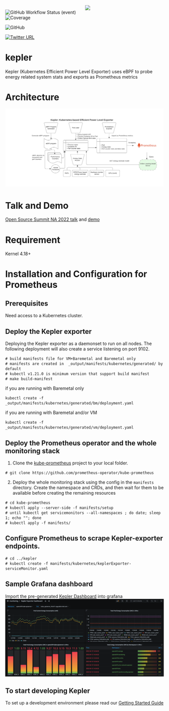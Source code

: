 <img align="right" width="250px" src="https://user-images.githubusercontent.com/17484350/138557170-d8079b94-a517-4366-ade8-8d473e3f3f1d.jpg">

![GitHub Workflow Status (event)](https://img.shields.io/github/workflow/status/sustainable-computing-io/kepler/Unit%20test?label=CI)
![Coverage](https://img.shields.io/badge/Coverage-40.5%25-yellow)
<!--
[![GoDoc](https://godoc.org/github.com/kubernetes/kube-state-metrics?status.svg)](https://godoc.org/github.com/kubernetes/kube-state-metrics)
-->

![GitHub](https://img.shields.io/github/license/sustainable-computing-io/kepler)

[![Twitter URL](https://img.shields.io/twitter/url/https/twitter.com/KeplerProject.svg?style=social&label=Follow%20%40KeplerProject)](https://twitter.com/KeplerProject)

# kepler
Kepler (Kubernetes Efficient Power Level Exporter) uses eBPF to probe energy related system stats and exports as Prometheus metrics

# Architecture
![Architecture](doc/kepler-arch.png)

# Talk and Demo
[Open Source Summit NA 2022 talk](doc/OSS-NA22.pdf) and [demo](https://www.youtube.com/watch?v=P5weULiBl60)

# Requirement
Kernel 4.18+

# Installation and Configuration for Prometheus
## Prerequisites
Need access to a Kubernetes cluster.

## Deploy the Kepler exporter
Deploying the Kepler exporter as a daemonset to run on all nodes. The following deployment will also create a service listening on
port 9102.
```
# build manifests file for VM+Baremetal and Baremetal only
# manifests are created in  _output/manifests/kubernetes/generated/ by default
# kubectl v1.21.0 is minimum version that support build manifest
# make build-manifest
```

if you are running with Baremetal only
```
kubectl create -f _output/manifests/kubernetes/generated/bm/deployment.yaml
```

if you are running with Baremetal and/or VM
```
kubectl create -f _output/manifests/kubernetes/generated/vm/deployment.yaml
```

## Deploy the Prometheus operator and the whole monitoring stack
1. Clone the [kube-prometheus](https://github.com/prometheus-operator/kube-prometheus) project to your local folder.
```
# git clone https://github.com/prometheus-operator/kube-prometheus
```

2. Deploy the whole monitoring stack using the config in the `manifests` directory.
Create the namespace and CRDs, and then wait for them to be available before creating the remaining resources
```
# cd kube-prometheus
# kubectl apply --server-side -f manifests/setup
# until kubectl get servicemonitors --all-namespaces ; do date; sleep 1; echo ""; done
# kubectl apply -f manifests/
```

## Configure Prometheus to scrape Kepler-exporter endpoints.
```
# cd ../kepler
# kubectl create -f manifests/kubernetes/keplerExporter-serviceMonitor.yaml
```

## Sample Grafana dashboard
Import the pre-generated [Kepler Dashboard](grafana-dashboards/Kepler-Exporter.json) into grafana
 ![Sample Grafana dashboard](doc/dashboard.png)


## To start developing Kepler
To set up a development environment please read our [Getting Started Guide](dev/README.md)
